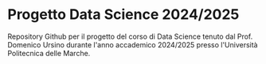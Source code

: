 # Progetto Data Science 2024/2025

Repository Github per il progetto del corso di Data Science tenuto dal Prof. Domenico Ursino durante l'anno accademico 2024/2025 presso l'Università Politecnica delle Marche.
